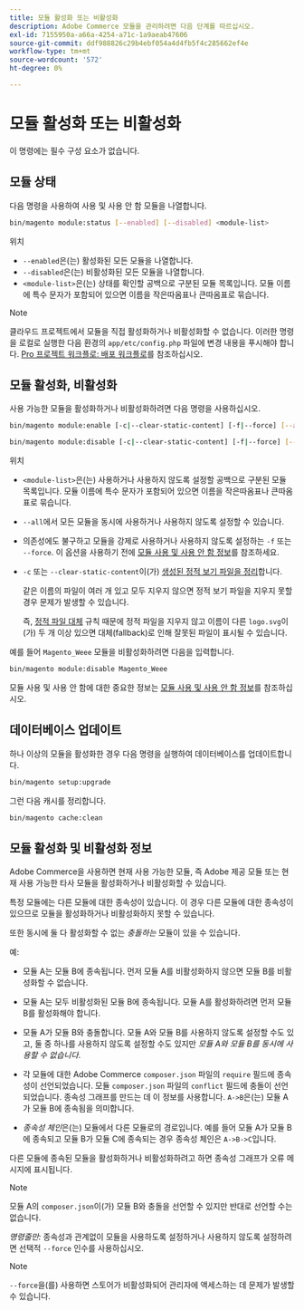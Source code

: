 ```yaml
---
title: 모듈 활성화 또는 비활성화
description: Adobe Commerce 모듈을 관리하려면 다음 단계를 따르십시오.
exl-id: 7155950a-a66a-4254-a71c-1a9aeab47606
source-git-commit: ddf988826c29b4ebf054a4d4fb5f4c285662ef4e
workflow-type: tm+mt
source-wordcount: '572'
ht-degree: 0%

---
```


# 모듈 활성화 또는 비활성화

이 명령에는 필수 구성 요소가 없습니다.

## 모듈 상태

다음 명령을 사용하여 사용 및 사용 안 함 모듈을 나열합니다.

```bash
bin/magento module:status [--enabled] [--disabled] <module-list>
```

위치

* `--enabled`은(는) 활성화된 모든 모듈을 나열합니다.
* `--disabled`은(는) 비활성화된 모든 모듈을 나열합니다.
* `<module-list>`은(는) 상태를 확인할 공백으로 구분된 모듈 목록입니다. 모듈 이름에 특수 문자가 포함되어 있으면 이름을 작은따옴표나 큰따옴표로 묶습니다.

>[!NOTE]
>
>클라우드 프로젝트에서 모듈을 직접 활성화하거나 비활성화할 수 없습니다. 이러한 명령을 로컬로 실행한 다음 환경의 `app/etc/config.php` 파일에 변경 내용을 푸시해야 합니다. [Pro 프로젝트 워크플로: 배포 워크플로](https://experienceleague.adobe.com/docs/commerce-cloud-service/user-guide/architecture/pro-develop-deploy-workflow.html?lang=ko#deployment-workflow)를 참조하십시오.

## 모듈 활성화, 비활성화

사용 가능한 모듈을 활성화하거나 비활성화하려면 다음 명령을 사용하십시오.

```bash
bin/magento module:enable [-c|--clear-static-content] [-f|--force] [--all] <module-list>
```

```bash
bin/magento module:disable [-c|--clear-static-content] [-f|--force] [--all] <module-list>
```

위치

* `<module-list>`은(는) 사용하거나 사용하지 않도록 설정할 공백으로 구분된 모듈 목록입니다. 모듈 이름에 특수 문자가 포함되어 있으면 이름을 작은따옴표나 큰따옴표로 묶습니다.
* `--all`에서 모든 모듈을 동시에 사용하거나 사용하지 않도록 설정할 수 있습니다.
* 의존성에도 불구하고 모듈을 강제로 사용하거나 사용하지 않도록 설정하는 `-f` 또는 `--force`. 이 옵션을 사용하기 전에 [모듈 사용 및 사용 안 함 정보](#about-enabling-and-disabling-modules)를 참조하세요.
* `-c` 또는 `--clear-static-content`이(가) [생성된 정적 보기 파일을 정리](../../configuration/cli/static-view-file-deployment.md)합니다.

  같은 이름의 파일이 여러 개 있고 모두 지우지 않으면 정적 보기 파일을 지우지 못할 경우 문제가 발생할 수 있습니다.

  즉, [정적 파일 대체](../../configuration/cli/static-view-file-deployment.md) 규칙 때문에 정적 파일을 지우지 않고 이름이 다른 `logo.svg`이(가) 두 개 이상 있으면 대체(fallback)로 인해 잘못된 파일이 표시될 수 있습니다.

예를 들어 `Magento_Weee` 모듈을 비활성화하려면 다음을 입력합니다.

```bash
bin/magento module:disable Magento_Weee
```

모듈 사용 및 사용 안 함에 대한 중요한 정보는 [모듈 사용 및 사용 안 함 정보](#about-enabling-and-disabling-modules)를 참조하십시오.

## 데이터베이스 업데이트

하나 이상의 모듈을 활성화한 경우 다음 명령을 실행하여 데이터베이스를 업데이트합니다.

```bash
bin/magento setup:upgrade
```

그런 다음 캐시를 정리합니다.

```bash
bin/magento cache:clean
```

## 모듈 활성화 및 비활성화 정보

Adobe Commerce을 사용하면 현재 사용 가능한 모듈, 즉 Adobe 제공 모듈 또는 현재 사용 가능한 타사 모듈을 활성화하거나 비활성화할 수 있습니다.

특정 모듈에는 다른 모듈에 대한 종속성이 있습니다. 이 경우 다른 모듈에 대한 종속성이 있으므로 모듈을 활성화하거나 비활성화하지 못할 수 있습니다.

또한 동시에 둘 다 활성화할 수 없는 *충돌하는* 모듈이 있을 수 있습니다.

예:

* 모듈 A는 모듈 B에 종속됩니다. 먼저 모듈 A를 비활성화하지 않으면 모듈 B를 비활성화할 수 없습니다.

* 모듈 A는 모두 비활성화된 모듈 B에 종속됩니다. 모듈 A를 활성화하려면 먼저 모듈 B를 활성화해야 합니다.

* 모듈 A가 모듈 B와 충돌합니다. 모듈 A와 모듈 B를 사용하지 않도록 설정할 수도 있고, 둘 중 하나를 사용하지 않도록 설정할 수도 있지만 *모듈 A와 모듈 B를 동시에 사용할 수 없습니다*.

* 각 모듈에 대한 Adobe Commerce `composer.json` 파일의 `require` 필드에 종속성이 선언되었습니다. 모듈 `composer.json` 파일의 `conflict` 필드에 충돌이 선언되었습니다. 종속성 그래프를 만드는 데 이 정보를 사용합니다. `A->B`은(는) 모듈 A가 모듈 B에 종속됨을 의미합니다.

* *종속성 체인*&#x200B;은(는) 모듈에서 다른 모듈로의 경로입니다. 예를 들어 모듈 A가 모듈 B에 종속되고 모듈 B가 모듈 C에 종속되는 경우 종속성 체인은 `A->B->C`입니다.

다른 모듈에 종속된 모듈을 활성화하거나 비활성화하려고 하면 종속성 그래프가 오류 메시지에 표시됩니다.

>[!NOTE]
>
>모듈 A의 `composer.json`이(가) 모듈 B와 충돌을 선언할 수 있지만 반대로 선언할 수는 없습니다.

*명령줄만:* 종속성과 관계없이 모듈을 사용하도록 설정하거나 사용하지 않도록 설정하려면 선택적 `--force` 인수를 사용하십시오.

>[!NOTE]
>
>`--force`을(를) 사용하면 스토어가 비활성화되어 관리자에 액세스하는 데 문제가 발생할 수 있습니다.
